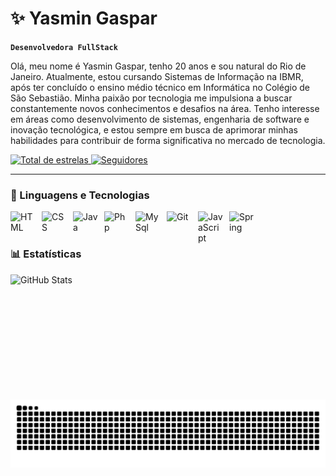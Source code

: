 # ✨ Yasmin Gaspar

**`Desenvolvedora FullStack`**

Olá, meu nome é Yasmin Gaspar, tenho 20 anos e sou natural do Rio de Janeiro. Atualmente, estou cursando Sistemas de Informação na IBMR, após ter concluído o ensino médio técnico em Informática no Colégio de São Sebastião. Minha paixão por tecnologia me impulsiona a buscar constantemente novos conhecimentos e desafios na área. Tenho interesse em áreas como desenvolvimento de sistemas, engenharia de software e inovação tecnológica, e estou sempre em busca de aprimorar minhas habilidades para contribuir de forma significativa no mercado de tecnologia.

<p align="left">
    <a href="https://github.com/yasmingaspar?tab=repositories&sort=stargazers">
        <img 
            alt="Total de estrelas" 
            title="Total de estrelas GitHub" 
            src="https://custom-icon-badges.demolab.com/github/stars/yasmingaspar?color=55960c&style=for-the-badge&labelColor=488207&logo=star&label=estrelas"
        />
    </a>
    <a href="https://github.com/yasmingaspar?tab=followers">
        <img 
            alt="Seguidores" 
            title="Me siga no GitHub" 
            src="https://custom-icon-badges.demolab.com/github/followers/yasmingaspar?color=236ad3&labelColor=1155ba&style=for-the-badge&logo=github&label=Seguidores&logoColor=white"
        />
    </a>
</p>

---

### 👾 Linguagens e Tecnologias

<img 
    align="left" 
    alt="HTML"
    title="HTML" 
    width="40px" 
    style="padding-right: 10px;" 
    src="https://cdn.jsdelivr.net/gh/devicons/devicon@latest/icons/html5/html5-original.svg" 
/>
<img 
    align="left" 
    alt="CSS" 
    title="CSS"
    width="40px" 
    style="padding-right: 10px;" 
    src="https://cdn.jsdelivr.net/gh/devicons/devicon@latest/icons/css3/css3-original.svg" 
/>
<img 
    align="left" 
    alt="Java" 
    title="Java"
    width="40px" 
    style="padding-right: 10px;" 
    src="https://cdn.jsdelivr.net/gh/devicons/devicon@latest/icons/java/java-original.svg" 
  />
  
  <img 
    align="left" 
    alt="Php" 
    title="Php"
    width="40px" 
    style="padding-right: 10px;" 
    src="https://cdn.jsdelivr.net/gh/devicons/devicon@latest/icons/php/php-original.svg" 
  />
  <img 
    align="left" 
    alt="MySql" 
    title="MySql"
    width="40px" 
    style="padding-right: 10px;"
    src="https://cdn.jsdelivr.net/gh/devicons/devicon@latest/icons/mysql/mysql-original.svg" 
  />
  <img 
    align="left" 
    alt="Git" 
    title="Git"
    width="40px" 
    style="padding-right: 10px;"
    src="https://cdn.jsdelivr.net/gh/devicons/devicon@latest/icons/git/git-original.svg" 
    />
  <img 
    align="left" 
    alt="JavaScript" 
    title="JavaScript"
    width="40px" 
    style="padding-right: 10px;"
    src="https://cdn.jsdelivr.net/gh/devicons/devicon@latest/icons/javascript/javascript-original.svg" 
    />
  <img 
    align="left" 
    alt="Spring" 
    title="Spring"
    width="40px" 
    style="padding-right: 10px;"
    src="https://cdn.jsdelivr.net/gh/devicons/devicon@latest/icons/spring/spring-original.svg" 
    />

<br/>
<br/>

### 📊 Estatísticas

<img 
    align="left" 
    alt="GitHub Stats" 
    height="200" 
    style="padding-right: 10px;"
    src="https://github-readme-stats.vercel.app/api?username=yasmingaspar&show_icons=true&theme=shadow_red&include_all_commits=true&locale=pt-br" 
  /> 

  <picture align="center">
  <source media="(prefers-color-scheme: dark)" srcset="https://raw.githubusercontent.com/yasmingaspar/yasmingaspar/output/github-contribution-grid-snake-dark.svg">
  <source media="(prefers-color-scheme: light)" srcset="https://raw.githubusercontent.com/yasmingaspar/yasmingaspar/output/github-contribution-grid-snake-dark.svg">
  <img align="center" alt="github contribution grid snake animation" src="https://raw.githubusercontent.com/yasmingaspar/yasmingaspar/output/github-contribution-grid-snake.svg">
</picture>
  

  
